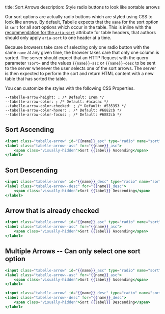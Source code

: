 title: Sort Arrows
description: Style radio buttons to look like sortable arrows

Our sort options are actually radio buttons which are styled using CSS to look
like arrows. By default, Tabelle expects that the `name` for the sort option is
`sort` for all sort options which occur in the table. This is inline with the
[recommendation for the `aria-sort`][aria-sort] attribute for table headers,
that authors should only apply `aria-sort` to one header at a time.

Because browsers take care of selecting only one radio button with the same
`name` at any given time, the browser takes care that only one column is sorted.
The server should expect that an HTTP Request with the query parameter
`?sort=` and the values `{{name}}-asc` or `{{name}}-desc` to be sent to the
server whenever the user selects one of the sort arrows. The server is then
expected to perform the sort and return HTML content with a new table that
has sorted the table.

[aria-sort]: https://www.w3.org/TR/2017/REC-wai-aria-1.1-20171214/#aria-sort

You can customize the styles with the following CSS Properties.

```
--tabelle-arrow-height: ; /* Default: 1rem */
--tabelle-arrow-color: ; /* Default: #acacac */
--tabelle-arrow-color-checked: ; /* Default: #535353 */
--tabelle-arrow-color-hover: ; /* Default: #6882cb */
--tabelle-arrow-color-focus: ; /* Default: #6882cb */
```


## Sort Ascending

```handlebars
<input class="tabelle-arrow" id="{{name}}_asc" type="radio" name="sort" value="{{name}}-asc"/>
<label class="tabelle-arrow--asc" for="{{name}}_asc">
	<span class="visually-hidden">Sort {{label}} Ascending</span>
</label>
```

## Sort Descending

```handlebars
<input class="tabelle-arrow" id="{{name}}_desc" type="radio" name="sort" value="{{name}}-desc" />
<label class="tabelle-arrow--desc" for="{{name}}_desc">
	<span class="visually-hidden">Sort {{label}} Descending</span>
</label>
```

## Arrow that is already checked

```handlebars
<input class="tabelle-arrow" id="{{name}}_asc" type="radio" name="sort" value="{{name}}-asc" checked />
<label class="tabelle-arrow--asc" for="{{name}}_asc">
	<span class="visually-hidden">Sort {{label}} Ascending</span>
</label>
```


## Multiple Arrows -- Can only select one sort option

```handlebars
<input class="tabelle-arrow" id="{{name}}_asc" type="radio" name="sort" value="{{name}}-asc"/>
<label class="tabelle-arrow--asc" for="{{name}}_asc">
	<span class="visually-hidden">Sort {{label}} Ascending</span>
</label>

<input class="tabelle-arrow" id="{{name}}_desc" type="radio" name="sort" value="{{name}}-desc" />
<label class="tabelle-arrow--desc" for="{{name}}_desc">
	<span class="visually-hidden">Sort {{label}} Descending</span>
</label>
```
